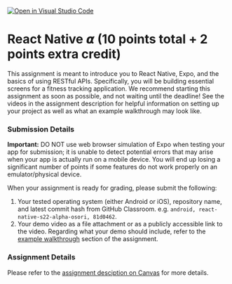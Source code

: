 [![Open in Visual Studio Code](https://classroom.github.com/assets/open-in-vscode-f059dc9a6f8d3a56e377f745f24479a46679e63a5d9fe6f495e02850cd0d8118.svg)](https://classroom.github.com/online_ide?assignment_repo_id=7529152&assignment_repo_type=AssignmentRepo)
# React Native 𝞪 (10 points total + 2 points extra credit)

This assignment is meant to introduce you to React Native, Expo, and the basics of using RESTful APIs. Specifically, you will be building essential screens for a fitness tracking application. We recommend starting this assignment as soon as possible, and not waiting until the deadline! See the videos in the assignment description for helpful information on setting up your project as well as what an example walkthrough may look like.

### Submission Details
**Important:** DO NOT use web browser simulation of Expo when testing your app for submission; it is unable to detect potential errors that may arise when your app is actually run on a mobile device. You will end up losing a significant number of points if some features do not work properly on an emulator/physical device.

When your assignment is ready for grading, please submit the following:
1. Your tested operating system (either Android or iOS), repository name, and latest commit hash from GitHub Classroom. e.g. `android, react-native-s22-alpha-osori, 81d0462`.
2. Your demo video as a file attachment or as a publicly accessible link to the video. Regarding what your demo should include, refer to the [example walkthrough](https://canvas.wisc.edu/courses/295709/assignments/1528164#example-walkthrough) section of the assignment.

### Assignment Details
Please refer to the [assignment desciption on Canvas](https://canvas.wisc.edu/courses/295709/assignments/1528164) for more details.
